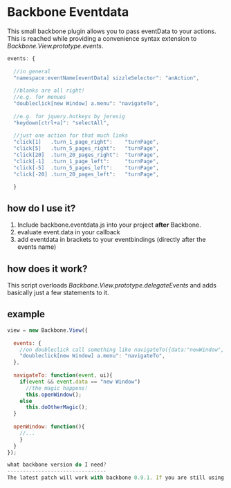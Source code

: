 Backbone Eventdata
==================

This small backbone plugin allows you to pass eventData to your actions. This is reached while providing a convenience syntax extension to _Backbone.View.prototype.events_.

```javascript
events: {
  
  //in general
  "namespace:eventName[eventData] sizzleSelector": "anAction",
  
  //blanks are all right!
  //e.g. for menues
  "doubleclick[new Window] a.menu": "navigateTo",
  
  //e.g. for jquery.hotkeys by jeresig
  "keydown[ctrl+a]": "selectAll",
  
  //just one action for that much links
  "click[1]   .turn_1_page_right":    "turnPage",
  "click[5]   .turn_5_pages_right":   "turnPage",
  "click[20]  .turn_20_pages_right":  "turnPage",
  "click[-1]  .turn_1_page_left":     "turnPage",
  "click[-5]  .turn_5_pages_left":    "turnPage",
  "click[-20] .turn_20_pages_left":   "turnPage",

  }
```

how do I use it?
----------------
1. Include backbone.eventdata.js into your project __after__ Backbone.
1. evaluate event.data in your callback
1. add eventdata in brackets to your eventbindings (directly after the events name)

how does it work?
-----------------
This script overloads _Backbone.View.prototype.delegateEvents_ and adds basically just a few statements to it.

example
-------
```javascript
view = new Backbone.View({
  
  events: {
    //on doubleclick call something like navigateTo({data:"newWindow", ...})
    "doubleclick[new Window] a.menu": "navigateTo",
  },
  
  navigateTo: function(event, ui){
    if(event && event.data == "new Window")
      //the magic happens!
      this.openWindow();
    else
      this.doOtherMagic();
  }
    
  openWindow: function(){
    //...
    }
  }
});

what backbone version do I need?
--------------------------------
The latest patch will work with backbone 0.9.1. If you are still using backbone 0.5.3, take the patch from 4dfc1c88f1d.